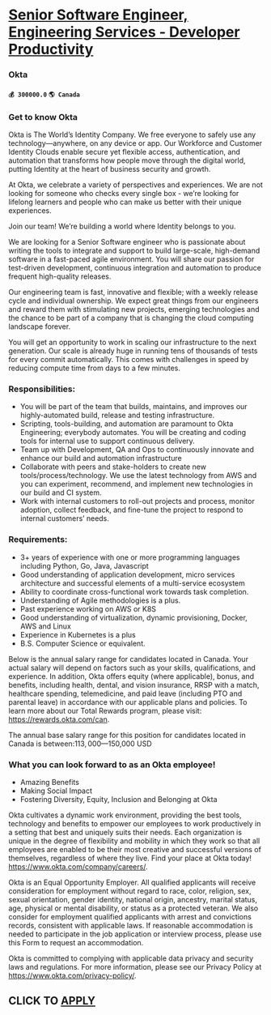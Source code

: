 # [Senior Software Engineer, Engineering Services - Developer Productivity](https://www.remotewlb.com/apply/senior-software-engineer-engineering-services-developer-productivity-82292)  
### Okta  
#### `💰 300000.0` `🌎 Canada`  

### Get to know Okta

Okta is The World’s Identity Company. We free everyone to safely use any technology—anywhere, on any device or app. Our Workforce and Customer Identity Clouds enable secure yet flexible access, authentication, and automation that transforms how people move through the digital world, putting Identity at the heart of business security and growth.  
  
At Okta, we celebrate a variety of perspectives and experiences. We are not looking for someone who checks every single box - we’re looking for lifelong learners and people who can make us better with their unique experiences.  
  
Join our team! We’re building a world where Identity belongs to you.

We are looking for a Senior Software engineer who is passionate about writing the tools to integrate and support to build large-scale, high-demand software in a fast-paced agile environment. You will share our passion for test-driven development, continuous integration and automation to produce frequent high-quality releases.

Our engineering team is fast, innovative and flexible; with a weekly release cycle and individual ownership. We expect great things from our engineers and reward them with stimulating new projects, emerging technologies and the chance to be part of a company that is changing the cloud computing landscape forever.

You will get an opportunity to work in scaling our infrastructure to the next generation. Our scale is already huge in running tens of thousands of tests for every commit automatically. This comes with challenges in speed by reducing compute time from days to a few minutes.

### Responsibilities:

  * You will be part of the team that builds, maintains, and improves our highly-automated build, release and testing infrastructure.
  * Scripting, tools-building, and automation are paramount to Okta Engineering; everybody automates. You will be creating and coding tools for internal use to support continuous delivery. 
  * Team up with Development, QA and Ops to continuously innovate and enhance our build and automation infrastructure
  * Collaborate with peers and stake-holders to create new tools/process/technology. We use the latest technology from AWS and you can experiment, recommend, and implement new technologies in our build and CI system.
  * Work with internal customers to roll-out projects and process, monitor adoption, collect feedback, and fine-tune the project to respond to internal customers’ needs.

### Requirements:

  * 3+ years of experience with one or more programming languages including Python, Go, Java, Javascript 
  * Good understanding of application development, micro services architecture and successful elements of a multi-service ecosystem
  * Ability to coordinate cross-functional work towards task completion.
  * Understanding of Agile methodologies is a plus.
  * Past experience working on AWS or K8S 
  * Good understanding of virtualization, dynamic provisioning, Docker, AWS and Linux
  * Experience in Kubernetes is a plus
  * B.S. Computer Science or equivalent.

Below is the annual salary range for candidates located in Canada. Your actual salary will depend on factors such as your skills, qualifications, and experience. In addition, Okta offers equity (where applicable), bonus, and benefits, including health, dental, and vision insurance, RRSP with a match, healthcare spending, telemedicine, and paid leave (including PTO and parental leave) in accordance with our applicable plans and policies. To learn more about our Total Rewards program, please visit: https://rewards.okta.com/can.

The annual base salary range for this position for candidates located in Canada is between:$113,000—$150,000 USD

### What you can look forward to as an Okta employee!

  * Amazing Benefits
  * Making Social Impact
  * Fostering Diversity, Equity, Inclusion and Belonging at Okta 

Okta cultivates a dynamic work environment, providing the best tools, technology and benefits to empower our employees to work productively in a setting that best and uniquely suits their needs. Each organization is unique in the degree of flexibility and mobility in which they work so that all employees are enabled to be their most creative and successful versions of themselves, regardless of where they live. Find your place at Okta today! https://www.okta.com/company/careers/.

Okta is an Equal Opportunity Employer. All qualified applicants will receive consideration for employment without regard to race, color, religion, sex, sexual orientation, gender identity, national origin, ancestry, marital status, age, physical or mental disability, or status as a protected veteran. We also consider for employment qualified applicants with arrest and convictions records, consistent with applicable laws. If reasonable accommodation is needed to participate in the job application or interview process, please use this Form to request an accommodation.

Okta is committed to complying with applicable data privacy and security laws and regulations. For more information, please see our Privacy Policy at https://www.okta.com/privacy-policy/.

  
## CLICK TO [APPLY](https://www.remotewlb.com/apply/senior-software-engineer-engineering-services-developer-productivity-82292)

